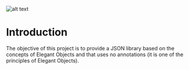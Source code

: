 ![alt text][elegant_objects_badge]

# Introduction

The objective of this project is to provide a JSON library based on the concepts of Elegant Objects and that uses no annotations (it is one of the principles of Elegant Objects).

[elegant_objects_badge]: https://www.elegantobjects.org/badge.svg "Elegant Objects principles respected here"

